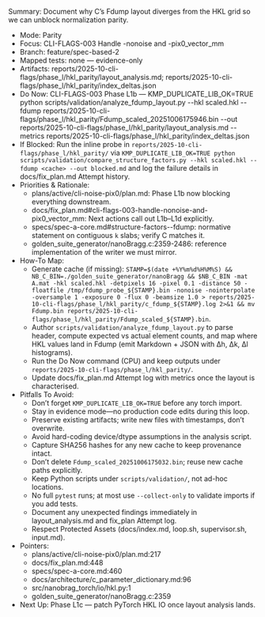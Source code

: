 Summary: Document why C’s Fdump layout diverges from the HKL grid so we can unblock normalization parity.
- Mode: Parity
- Focus: CLI-FLAGS-003 Handle -nonoise and -pix0_vector_mm
- Branch: feature/spec-based-2
- Mapped tests: none — evidence-only
- Artifacts: reports/2025-10-cli-flags/phase_l/hkl_parity/layout_analysis.md; reports/2025-10-cli-flags/phase_l/hkl_parity/index_deltas.json
- Do Now: CLI-FLAGS-003 Phase L1b — KMP_DUPLICATE_LIB_OK=TRUE python scripts/validation/analyze_fdump_layout.py --hkl scaled.hkl --fdump reports/2025-10-cli-flags/phase_l/hkl_parity/Fdump_scaled_20251006175946.bin --out reports/2025-10-cli-flags/phase_l/hkl_parity/layout_analysis.md --metrics reports/2025-10-cli-flags/phase_l/hkl_parity/index_deltas.json
- If Blocked: Run the inline probe in `reports/2025-10-cli-flags/phase_l/hkl_parity/` via `KMP_DUPLICATE_LIB_OK=TRUE python scripts/validation/compare_structure_factors.py --hkl scaled.hkl --fdump <cache> --out blocked.md` and log the failure details in docs/fix_plan.md Attempt history.
- Priorities & Rationale:
  * plans/active/cli-noise-pix0/plan.md: Phase L1b now blocking everything downstream.
  * docs/fix_plan.md#cli-flags-003-handle-nonoise-and-pix0_vector_mm: Next actions call out L1b–L1d explicitly.
  * specs/spec-a-core.md#structure-factors--fdump: normative statement on contiguous `k` slabs; verify C matches it.
  * golden_suite_generator/nanoBragg.c:2359-2486: reference implementation of the writer we must mirror.
- How-To Map:
  * Generate cache (if missing): `STAMP=$(date +%Y%m%d%H%M%S) && NB_C_BIN=./golden_suite_generator/nanoBragg && $NB_C_BIN -mat A.mat -hkl scaled.hkl -detpixels 16 -pixel 0.1 -distance 50 -floatfile /tmp/fdump_probe_${STAMP}.bin -nonoise -nointerpolate -oversample 1 -exposure 0 -flux 0 -beamsize 1.0 > reports/2025-10-cli-flags/phase_l/hkl_parity/c_fdump_${STAMP}.log 2>&1 && mv Fdump.bin reports/2025-10-cli-flags/phase_l/hkl_parity/Fdump_scaled_${STAMP}.bin`.
  * Author `scripts/validation/analyze_fdump_layout.py` to parse header, compute expected vs actual element counts, and map where HKL values land in Fdump (emit Markdown + JSON with Δh, Δk, Δl histograms).
  * Run the Do Now command (CPU) and keep outputs under `reports/2025-10-cli-flags/phase_l/hkl_parity/`.
  * Update docs/fix_plan.md Attempt log with metrics once the layout is characterised.
- Pitfalls To Avoid:
  * Don’t forget `KMP_DUPLICATE_LIB_OK=TRUE` before any torch import.
  * Stay in evidence mode—no production code edits during this loop.
  * Preserve existing artifacts; write new files with timestamps, don’t overwrite.
  * Avoid hard-coding device/dtype assumptions in the analysis script.
  * Capture SHA256 hashes for any new cache to keep provenance intact.
  * Don’t delete `Fdump_scaled_20251006175032.bin`; reuse new cache paths explicitly.
  * Keep Python scripts under `scripts/validation/`, not ad-hoc locations.
  * No full `pytest` runs; at most use `--collect-only` to validate imports if you add tests.
  * Document any unexpected findings immediately in layout_analysis.md and fix_plan Attempt log.
  * Respect Protected Assets (docs/index.md, loop.sh, supervisor.sh, input.md).
- Pointers:
  * plans/active/cli-noise-pix0/plan.md:217
  * docs/fix_plan.md:448
  * specs/spec-a-core.md:460
  * docs/architecture/c_parameter_dictionary.md:96
  * src/nanobrag_torch/io/hkl.py:1
  * golden_suite_generator/nanoBragg.c:2359
- Next Up: Phase L1c — patch PyTorch HKL IO once layout analysis lands.
